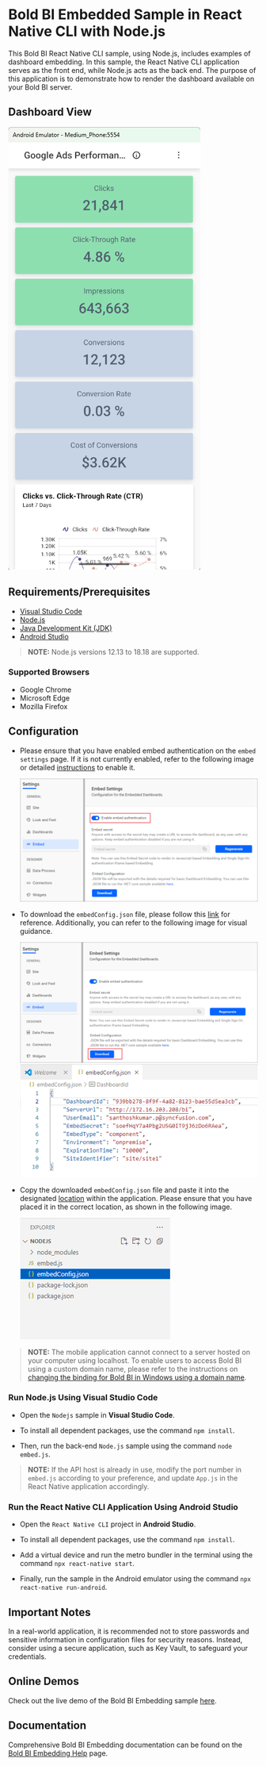# Bold BI Embedded Sample in React Native CLI with Node.js

This Bold BI React Native CLI sample, using Node.js, includes examples of dashboard embedding. In this sample, the React Native CLI application serves as the front end, while Node.js acts as the back end. The purpose of this application is to demonstrate how to render the dashboard available on your Bold BI server.

## Dashboard View

![Dashboard View](images/dashboard-view.png)

## Requirements/Prerequisites

* [Visual Studio Code](https://code.visualstudio.com/download)
* [Node.js](https://nodejs.org/en/)
* [Java Development Kit (JDK)](https://www.oracle.com/java/technologies/javase/jdk17-archive-downloads.html)
* [Android Studio](https://developer.android.com/studio)

> **NOTE:** Node.js versions 12.13 to 18.18 are supported.

### Supported Browsers
  
* Google Chrome
* Microsoft Edge
* Mozilla Firefox

## Configuration

* Please ensure that you have enabled embed authentication on the `embed settings` page. If it is not currently enabled, refer to the following image or detailed [instructions](https://help.boldbi.com/site-administration/embed-settings/#get-embed-secret-code?utm_source=github&utm_medium=backlinks) to enable it.

    ![Embed Settings](images/embed-settings.png)

* To download the `embedConfig.json` file, please follow this [link](https://help.boldbi.com/site-administration/embed-settings/#get-embed-configuration-file?utm_source=github&utm_medium=backlinks) for reference. Additionally, you can refer to the following image for visual guidance.

    ![Embed Settings Download](images/embed-settings-download.png)
    ![EmbedConfig Properties](images/embedconfig-properties.png)

* Copy the downloaded `embedConfig.json` file and paste it into the designated [location](https://github.com/boldbi/vue-with-nodejs-sample/tree/master/Nodejs) within the application. Please ensure that you have placed it in the correct location, as shown in the following image.

    ![EmbedConfig image](images/embedconfig.png)

> **NOTE:** The mobile application cannot connect to a server hosted on your computer using localhost. To enable users to access Bold BI using a custom domain name, please refer to the instructions on [changing the binding for Bold BI in Windows using a domain name](https://support.boldbi.com/kb/article/13555/how-to-change-the-binding-for-bold-bi-in-windows-using-a-domain-name-with-an-ssl-certificate).

### Run Node.js Using Visual Studio Code

* Open the `Nodejs` sample in **Visual Studio Code**.

* To install all dependent packages, use the command `npm install`.

* Then, run the back-end `Node.js` sample using the command `node embed.js`.

> **NOTE:** If the API host is already in use, modify the port number in `embed.js` according to your preference, and update `App.js` in the React Native application accordingly.

### Run the React Native CLI Application Using Android Studio

* Open the `React Native CLI` project in **Android Studio**.

* To install all dependent packages, use the command `npm install`.

* Add a virtual device and run the metro bundler in the terminal using the command `npx react-native start`.

* Finally, run the sample in the Android emulator using the command `npx react-native run-android`.

## Important Notes

In a real-world application, it is recommended not to store passwords and sensitive information in configuration files for security reasons. Instead, consider using a secure application, such as Key Vault, to safeguard your credentials.

## Online Demos

Check out the live demo of the Bold BI Embedding sample [here](https://samples.boldbi.com/embed?utm_source=github&utm_medium=backlinks).

## Documentation

Comprehensive Bold BI Embedding documentation can be found on the [Bold BI Embedding Help](https://help.boldbi.com/embedded-bi/javascript-based/?utm_source=github&utm_medium=backlinks) page.